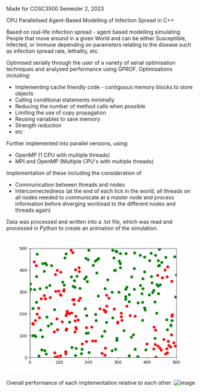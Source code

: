 Made for COSC3500 Semester 2, 2023

CPU Parallelised Agent-Based Modelling of Infection Spread in C++

Based on real-life infection spread - agent based modelling simulating People that move around in a given World and can be either Susceptible, Infected, or Immune depending on parameters relating to the disease such as infection spread rate, lethality, etc.

Optimised serially through the user of a variety of serial optimisation techniques and analysed performance using GPROF. Optimisations including:
  * Implementing cache friendly code - contiguous memory blocks to store objects
  * Calling conditional statements minimally
  * Reducing the number of method calls when possible
  * Limiting the use of copy propagation
  * Reusing variables to save memory
  * Strength reduction
  * etc

Further implemented into parallel versions, using:
  * OpenMP (1 CPU with multiple threads)
  * MPI and OpenMP (Multiple CPU's with multiple threads)

Implementation of these including the consideration of
  * Communication between threads and nodes
  * Interconnectedness (at the end of each tick in the world, all threads on all nodes needed to communicate at a master node and process information before diverging workload to the different nodes and threads again)

Data was processed and written into a .txt file, which was read and processed in Python to create an animation of the simulation.
![](https://github.com/TrazZed/Parallel-Virus-Spread/blob/main/animation.gif)

Overall performance of each implementation relative to each other:
![image](https://github.com/TrazZed/Parallel-Virus-Spread/assets/125854358/28e5c922-8e8d-46e5-9521-597b1835930b)
